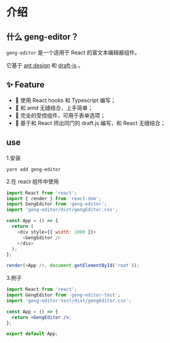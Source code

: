# 介绍

## 什么 geng-editor？

`geng-editor` 是一个适用于 React 的富文本编辑器组件。

它基于 [ant design](https://ant.design/) 和 [draft-js](https://draftjs.org/) 。

## ✨ Feature

- 🚀 使用 React hooks 和 Typescript 编写；
- 👬 和 antd 无缝结合，上手简单；
- 💪 完全的受控组件，可用于表单选项；
- 💪 基于和 React 师出同门的 draft.js 编写，和 React 无缝结合；

## use

1.安装

```
yarn add geng-editor
```

2.在 react 组件中使用

```js
import React from 'react';
import { render } from 'react-dom';
import GengEditor from 'geng-editor';
import 'geng-editor/dist/gengEditor.css';

const App = () => {
  return (
    <div style={{ width: 1000 }}>
      <GengEditor />
    </div>
  );
};

render(<App />, document.getElementById('root'));
```

3.例子

```jsx
import React from 'react';
import GengEditor from 'geng-editor-test';
import 'geng-editor-test/dist/gengEditor.css';

const App = () => {
  return <GengEditor />;
};

export default App;
```
